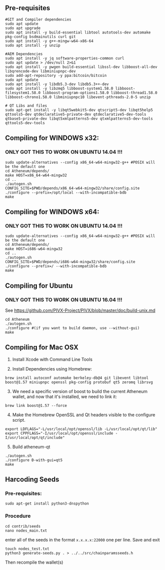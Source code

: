 ## Pre-requisites
```
#GIT and Compiler dependencies
sudo apt update
sudo apt upgrade
sudo apt install -y build-essential libtool autotools-dev automake pkg-config bsdmainutils curl git
sudo apt install -y g++-mingw-w64-x86-64
sudo apt install -y unzip

#AEM Dependencies
sudo apt install -y jq software-properties-common curl
sudo apt update > /dev/null 2>&1
sudo apt install -y pwgen build-essential libssl-dev libboost-all-dev libqrencode-dev libminiupnpc-dev
sudo add-apt-repository -y ppa:bitcoin/bitcoin
sudo apt update
sudo apt install -y libdb5.3-dev libdb5.3++-dev
sudo apt install -y libzmq5 libboost-system1.58.0 libboost-filesystem1.58.0 libboost-program-options1.58.0 libboost-thread1.58.0 libboost-chrono1.58.0 libminiupnpc10 libevent-pthreads-2.0-5 unzip

# QT Libs and files
sudo apt-get install -y libqt5webkit5-dev qtscript5-dev libqt5help5 qttools5-dev qtdeclarative5-private-dev qtdeclarative5-dev-tools qtbase5-private-dev libqt5xmlpatterns5-dev qtxmlpatterns5-dev-tools qttools5-dev-tools
```

## Compiling for WINDOWS x32:
### ONLY GOT THIS TO WORK ON UBUNTU 14.04 !!!
```
sudo update-alternatives --config x86_64-w64-mingw32-g++ #POSIX will be the default one
cd Atheneum/depends/
make HOST=x86_64-w64-mingw32
cd ..
./autogen.sh
CONFIG_SITE=$PWD/depends/x86_64-w64-mingw32/share/config.site ./configure --prefix=/opt/local --with-incompatible-bdb
make
```

## Compiling for WINDOWS x64:
### ONLY GOT THIS TO WORK ON UBUNTU 14.04 !!!
```
sudo update-alternatives --config x86_64-w64-mingw32-g++ #POSIX will be the default one
cd Atheneum/depends/
make HOST=i686-w64-mingw32
cd ..
./autogen.sh
CONFIG_SITE=$PWD/depends/i686-w64-mingw32/share/config.site ./configure --prefix=/ --with-incompatible-bdb
make
```

## Compiling for Ubuntu        
### ONLY GOT THIS TO WORK ON UBUNTU 16.04 !!!
See https://github.com/PIVX-Project/PIVX/blob/master/doc/build-unix.md
```
cd Atheneum
./autogen.sh
./configure #(if you want to build daemon, use --without-gui)
make
```

## Compiling for Mac OSX

1. Install Xcode with Command Line Tools

2. Install Dependencies using Homebrew:
```
brew install autoconf automake berkeley-db@4 git libevent libtool boost@1.57 miniupnpc openssl pkg-config protobuf qt5 zeromq librsvg
```
3. We need a specific version of boost to build the current Atheneum wallet, and now that it's installed, we need to link it:
```
brew link boost@1.57 --force
```
4. Make the Homebrew OpenSSL and Qt headers visible to the configure script.
```
export LDFLAGS="-L/usr/local/opt/openssl/lib -L/usr/local/opt/qt/lib"
export CPPFLAGS="-I/usr/local/opt/openssl/include -I/usr/local/opt/qt/include"
```
5. Build atheneum-qt
```
./autogen.sh
./configure Ð-with-gui=qt5
make
```


## Harcoding Seeds
### Pre-requisites:
```
sudo apt-get install python3-dnspython
```

### Procedure
```
cd contrib/seeds
nano nodes_main.txt
```
enter all of the seeds in the format ```x.x.x.x:22000``` one per line. Save and exit
```
touch nodes_test.txt
python3 generate-seeds.py . > ../../src/chainparamsseeds.h
```

Then recompile the wallet(s)
